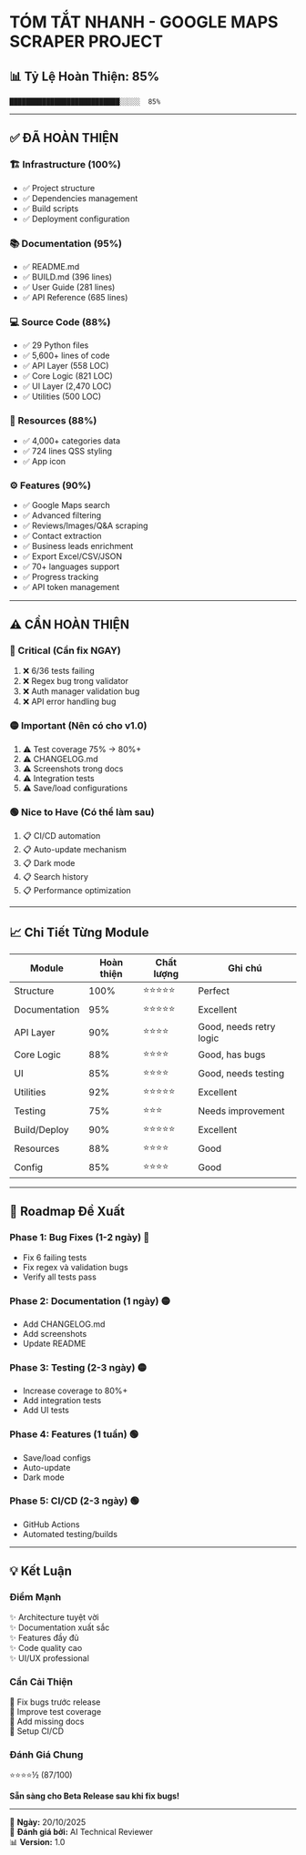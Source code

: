# TÓM TẮT NHANH - GOOGLE MAPS SCRAPER PROJECT

## 📊 Tỷ Lệ Hoàn Thiện: 85%

```
███████████████████████████░░░░░  85%
```

---

## ✅ ĐÃ HOÀN THIỆN

### 🏗️ Infrastructure (100%)
- ✅ Project structure
- ✅ Dependencies management
- ✅ Build scripts
- ✅ Deployment configuration

### 📚 Documentation (95%)
- ✅ README.md
- ✅ BUILD.md (396 lines)
- ✅ User Guide (281 lines)
- ✅ API Reference (685 lines)

### 💻 Source Code (88%)
- ✅ 29 Python files
- ✅ 5,600+ lines of code
- ✅ API Layer (558 LOC)
- ✅ Core Logic (821 LOC)
- ✅ UI Layer (2,470 LOC)
- ✅ Utilities (500 LOC)

### 🎨 Resources (88%)
- ✅ 4,000+ categories data
- ✅ 724 lines QSS styling
- ✅ App icon

### ⚙️ Features (90%)
- ✅ Google Maps search
- ✅ Advanced filtering
- ✅ Reviews/Images/Q&A scraping
- ✅ Contact extraction
- ✅ Business leads enrichment
- ✅ Export Excel/CSV/JSON
- ✅ 70+ languages support
- ✅ Progress tracking
- ✅ API token management

---

## ⚠️ CẦN HOÀN THIỆN

### 🔴 Critical (Cần fix NGAY)
1. ❌ 6/36 tests failing
2. ❌ Regex bug trong validator
3. ❌ Auth manager validation bug
4. ❌ API error handling bug

### 🟡 Important (Nên có cho v1.0)
1. ⚠️ Test coverage 75% → 80%+
2. ⚠️ CHANGELOG.md
3. ⚠️ Screenshots trong docs
4. ⚠️ Integration tests
5. ⚠️ Save/load configurations

### 🟢 Nice to Have (Có thể làm sau)
1. 📋 CI/CD automation
2. 📋 Auto-update mechanism
3. 📋 Dark mode
4. 📋 Search history
5. 📋 Performance optimization

---

## 📈 Chi Tiết Từng Module

| Module | Hoàn thiện | Chất lượng | Ghi chú |
|--------|------------|------------|---------|
| Structure | 100% | ⭐⭐⭐⭐⭐ | Perfect |
| Documentation | 95% | ⭐⭐⭐⭐⭐ | Excellent |
| API Layer | 90% | ⭐⭐⭐⭐ | Good, needs retry logic |
| Core Logic | 88% | ⭐⭐⭐⭐ | Good, has bugs |
| UI | 85% | ⭐⭐⭐⭐ | Good, needs testing |
| Utilities | 92% | ⭐⭐⭐⭐⭐ | Excellent |
| Testing | 75% | ⭐⭐⭐ | Needs improvement |
| Build/Deploy | 90% | ⭐⭐⭐⭐⭐ | Excellent |
| Resources | 88% | ⭐⭐⭐⭐ | Good |
| Config | 85% | ⭐⭐⭐⭐ | Good |

---

## 🎯 Roadmap Đề Xuất

### Phase 1: Bug Fixes (1-2 ngày) 🔴
- Fix 6 failing tests
- Fix regex và validation bugs
- Verify all tests pass

### Phase 2: Documentation (1 ngày) 🟡
- Add CHANGELOG.md
- Add screenshots
- Update README

### Phase 3: Testing (2-3 ngày) 🟡
- Increase coverage to 80%+
- Add integration tests
- Add UI tests

### Phase 4: Features (1 tuần) 🟢
- Save/load configs
- Auto-update
- Dark mode

### Phase 5: CI/CD (2-3 ngày) 🟢
- GitHub Actions
- Automated testing/builds

---

## 💡 Kết Luận

### Điểm Mạnh
✨ Architecture tuyệt vời  
✨ Documentation xuất sắc  
✨ Features đầy đủ  
✨ Code quality cao  
✨ UI/UX professional  

### Cần Cải Thiện
🔧 Fix bugs trước release  
🔧 Improve test coverage  
🔧 Add missing docs  
🔧 Setup CI/CD  

### Đánh Giá Chung
⭐⭐⭐⭐½ (87/100)

**Sẵn sàng cho Beta Release sau khi fix bugs!**

---

📅 **Ngày:** 20/10/2025  
👤 **Đánh giá bởi:** AI Technical Reviewer  
📊 **Version:** 1.0
